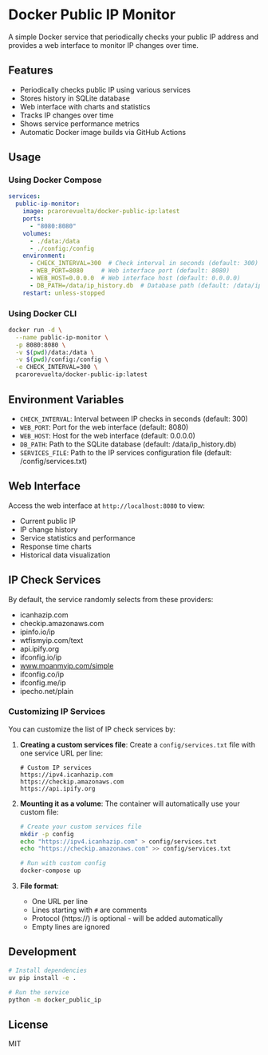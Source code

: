 # Docker Public IP Monitor

A simple Docker service that periodically checks your public IP address and provides a web interface to monitor IP changes over time.

## Features

- Periodically checks public IP using various services
- Stores history in SQLite database
- Web interface with charts and statistics
- Tracks IP changes over time
- Shows service performance metrics
- Automatic Docker image builds via GitHub Actions

## Usage

### Using Docker Compose

```yaml
services:
  public-ip-monitor:
    image: pcarorevuelta/docker-public-ip:latest
    ports:
      - "8080:8080"
    volumes:
      - ./data:/data
      - ./config:/config
    environment:
      - CHECK_INTERVAL=300  # Check interval in seconds (default: 300)
      - WEB_PORT=8080     # Web interface port (default: 8080)
      - WEB_HOST=0.0.0.0  # Web interface host (default: 0.0.0.0)
      - DB_PATH=/data/ip_history.db  # Database path (default: /data/ip_history.db)
    restart: unless-stopped
```

### Using Docker CLI

```bash
docker run -d \
  --name public-ip-monitor \
  -p 8080:8080 \
  -v $(pwd)/data:/data \
  -v $(pwd)/config:/config \
  -e CHECK_INTERVAL=300 \
  pcarorevuelta/docker-public-ip:latest
```

## Environment Variables

- `CHECK_INTERVAL`: Interval between IP checks in seconds (default: 300)
- `WEB_PORT`: Port for the web interface (default: 8080)
- `WEB_HOST`: Host for the web interface (default: 0.0.0.0)
- `DB_PATH`: Path to the SQLite database (default: /data/ip_history.db)
- `SERVICES_FILE`: Path to the IP services configuration file (default: /config/services.txt)

## Web Interface

Access the web interface at `http://localhost:8080` to view:
- Current public IP
- IP change history
- Service statistics and performance
- Response time charts
- Historical data visualization

## IP Check Services

By default, the service randomly selects from these providers:
- icanhazip.com
- checkip.amazonaws.com
- ipinfo.io/ip
- wtfismyip.com/text
- api.ipify.org
- ifconfig.io/ip
- www.moanmyip.com/simple
- ifconfig.co/ip
- ifconfig.me/ip
- ipecho.net/plain

### Customizing IP Services

You can customize the list of IP check services by:

1. **Creating a custom services file**: Create a `config/services.txt` file with one service URL per line:
   ```
   # Custom IP services
   https://ipv4.icanhazip.com
   https://checkip.amazonaws.com
   https://api.ipify.org
   ```

2. **Mounting it as a volume**: The container will automatically use your custom file:
   ```bash
   # Create your custom services file
   mkdir -p config
   echo "https://ipv4.icanhazip.com" > config/services.txt
   echo "https://checkip.amazonaws.com" >> config/services.txt
   
   # Run with custom config
   docker-compose up
   ```

3. **File format**:
   - One URL per line
   - Lines starting with `#` are comments
   - Protocol (https://) is optional - will be added automatically
   - Empty lines are ignored

## Development

```bash
# Install dependencies
uv pip install -e .

# Run the service
python -m docker_public_ip
```

## License

MIT